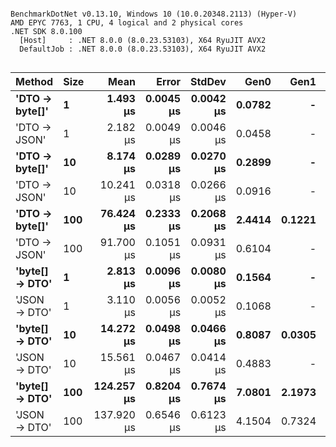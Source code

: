 ```

BenchmarkDotNet v0.13.10, Windows 10 (10.0.20348.2113) (Hyper-V)
AMD EPYC 7763, 1 CPU, 4 logical and 2 physical cores
.NET SDK 8.0.100
  [Host]     : .NET 8.0.0 (8.0.23.53103), X64 RyuJIT AVX2
  DefaultJob : .NET 8.0.0 (8.0.23.53103), X64 RyuJIT AVX2


```
| Method         | Size | Mean       | Error     | StdDev    | Gen0   | Gen1   | Allocated |
|--------------- |----- |-----------:|----------:|----------:|-------:|-------:|----------:|
| **&#39;DTO → byte[]&#39;** | **1**    |   **1.493 μs** | **0.0045 μs** | **0.0042 μs** | **0.0782** |      **-** |    **1320 B** |
| &#39;DTO → JSON&#39;   | 1    |   2.182 μs | 0.0049 μs | 0.0046 μs | 0.0458 |      - |     776 B |
| **&#39;DTO → byte[]&#39;** | **10**   |   **8.174 μs** | **0.0289 μs** | **0.0270 μs** | **0.2899** |      **-** |    **4920 B** |
| &#39;DTO → JSON&#39;   | 10   |  10.241 μs | 0.0318 μs | 0.0266 μs | 0.0916 |      - |    1712 B |
| **&#39;DTO → byte[]&#39;** | **100**  |  **76.424 μs** | **0.2333 μs** | **0.2068 μs** | **2.4414** | **0.1221** |   **40968 B** |
| &#39;DTO → JSON&#39;   | 100  |  91.700 μs | 0.1051 μs | 0.0931 μs | 0.6104 |      - |   11288 B |
| **&#39;byte[] → DTO&#39;** | **1**    |   **2.813 μs** | **0.0096 μs** | **0.0080 μs** | **0.1564** |      **-** |    **2672 B** |
| &#39;JSON → DTO&#39;   | 1    |   3.110 μs | 0.0056 μs | 0.0052 μs | 0.1068 |      - |    1800 B |
| **&#39;byte[] → DTO&#39;** | **10**   |  **14.272 μs** | **0.0498 μs** | **0.0466 μs** | **0.8087** | **0.0305** |   **13592 B** |
| &#39;JSON → DTO&#39;   | 10   |  15.561 μs | 0.0467 μs | 0.0414 μs | 0.4883 |      - |    8488 B |
| **&#39;byte[] → DTO&#39;** | **100**  | **124.257 μs** | **0.8204 μs** | **0.7674 μs** | **7.0801** | **2.1973** |  **118824 B** |
| &#39;JSON → DTO&#39;   | 100  | 137.920 μs | 0.6546 μs | 0.6123 μs | 4.1504 | 0.7324 |   73192 B |
